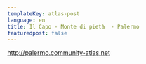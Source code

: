```yaml
---
templateKey: atlas-post
language: en
title: Il Capo - Monte di pietà  - Palermo
featuredpost: false
---
```

<!-- end -->

http://palermo.community-atlas.net
